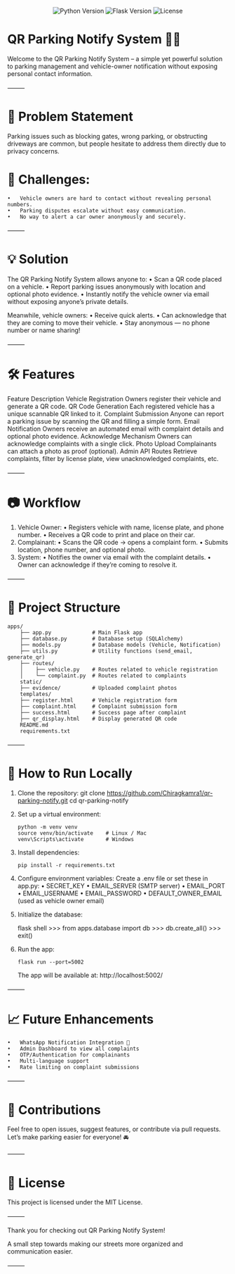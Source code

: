 <p align="center">
  <img src="https://img.shields.io/badge/Python-3.10+-blue.svg" alt="Python Version">
  <img src="https://img.shields.io/badge/Flask-2.3+-green.svg" alt="Flask Version">
  <img src="https://img.shields.io/badge/License-MIT-lightgrey.svg" alt="License">
</p>

# QR Parking Notify System 🚗🔔

Welcome to the QR Parking Notify System – a simple yet powerful solution to parking management and vehicle-owner notification without exposing personal contact information.

⸻

# 🚗 Problem Statement

Parking issues such as blocking gates, wrong parking, or obstructing driveways are common, but people hesitate to address them directly due to privacy concerns.

# 🔵 Challenges:
	•	Vehicle owners are hard to contact without revealing personal numbers.
	•	Parking disputes escalate without easy communication.
	•	No way to alert a car owner anonymously and securely.

⸻

# 💡 Solution

The QR Parking Notify System allows anyone to:
	•	Scan a QR code placed on a vehicle.
	•	Report parking issues anonymously with location and optional photo evidence.
	•	Instantly notify the vehicle owner via email without exposing anyone’s private details.

Meanwhile, vehicle owners:
	•	Receive quick alerts.
	•	Can acknowledge that they are coming to move their vehicle.
	•	Stay anonymous — no phone number or name sharing!

⸻

# 🛠️ Features

Feature	Description
Vehicle Registration	Owners register their vehicle and generate a QR code.
QR Code Generation	Each registered vehicle has a unique scannable QR linked to it.
Complaint Submission	Anyone can report a parking issue by scanning the QR and filling a simple form.
Email Notification	Owners receive an automated email with complaint details and optional photo evidence.
Acknowledge Mechanism	Owners can acknowledge complaints with a single click.
Photo Upload	Complainants can attach a photo as proof (optional).
Admin API Routes	Retrieve complaints, filter by license plate, view unacknowledged complaints, etc.



⸻

# 📷 Workflow
1.	Vehicle Owner:
	    •	Registers vehicle with name, license plate, and phone number.
	    •	Receives a QR code to print and place on their car.
2.	Complainant:
	    •	Scans the QR code → opens a complaint form.
	    •	Submits location, phone number, and optional photo.
3.	System:
	    •	Notifies the owner via email with the complaint details.
	    •	Owner can acknowledge if they’re coming to resolve it.

⸻

# 🧩 Project Structure

	apps/
		├── app.py             # Main Flask app
		├── database.py        # Database setup (SQLAlchemy)
		├── models.py          # Database models (Vehicle, Notification)
		├── utils.py           # Utility functions (send_email, generate_qr)
		├── routes/
		│    ├── vehicle.py    # Routes related to vehicle registration
		│    └── complaint.py  # Routes related to complaints
		static/
		├── evidence/          # Uploaded complaint photos
		templates/
		├── register.html      # Vehicle registration form
		├── complaint.html     # Complaint submission form
		├── success.html       # Success page after complaint
		├── qr_display.html    # Display generated QR code
		README.md
		requirements.txt



⸻

# 🚀 How to Run Locally
1.	Clone the repository:
	git clone https://github.com/Chiragkamra1/qr-parking-notify.git
	cd qr-parking-notify


2.	Set up a virtual environment:

		python -m venv venv
		source venv/bin/activate    # Linux / Mac
		venv\Scripts\activate       # Windows


3.	Install dependencies:

		pip install -r requirements.txt


4.	Configure environment variables:
	Create a .env file or set these in app.py:
		•	SECRET_KEY
		•	EMAIL_SERVER (SMTP server)
		•	EMAIL_PORT
		•	EMAIL_USERNAME
		•	EMAIL_PASSWORD
		•	DEFAULT_OWNER_EMAIL (used as vehicle owner email)

6.	Initialize the database:

	flask shell
		>>> from apps.database import db
		>>> db.create_all()
		>>> exit()



8.	Run the app:

		flask run --port=5002

	The app will be available at: http://localhost:5002/

⸻

# 📈 Future Enhancements
	•	WhatsApp Notification Integration 📱
	•	Admin Dashboard to view all complaints
	•	OTP/Authentication for complainants
	•	Multi-language support
	•	Rate limiting on complaint submissions

⸻

# 🤝 Contributions

Feel free to open issues, suggest features, or contribute via pull requests.
Let’s make parking easier for everyone! 🚘

⸻

# 📜 License

This project is licensed under the MIT License.

⸻

Thank you for checking out QR Parking Notify System!

A small step towards making our streets more organized and communication easier.

⸻
